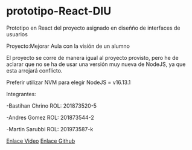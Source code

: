 # prototipo-React-DIU
Prototipo en React del proyecto asignado en diseñño de interfaces de usuarios

Proyecto:Mejorar Aula con la visión de un alumno

El proyecto se corre de manera igual al proyecto provisto, pero he de aclarar que no se ha de usar una versión muy nueva de NodeJS, ya que esta arrojará conflicto.

Preferir utilizar NVM para elegir NodeJS = v16.13.1

Integrantes:

-Bastihan Chrino ROL: 201873520-5

-Andres Gomez ROL: 201873544-2

-Martin Sarubbi ROL: 201973587-k

[Enlace Video](https://drive.google.com/drive/folders/1GgDtsHniK3r6-4xqDfMd5vTh8I-TY4yO?usp=share_link)
[Enlace Github](https://github.com/Seiraku/prototipo-React-DIU/tree/main)

